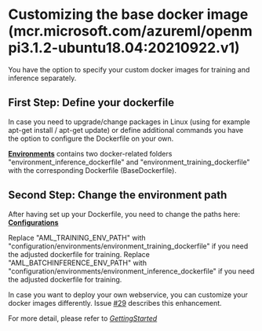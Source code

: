 # Customizing the base docker image (mcr.microsoft.com/azureml/openmpi3.1.2-ubuntu18.04:20210922.v1) 
You have the option to specify your custom docker images for training and inference separately.

## First Step: Define your dockerfile
In case you need to upgrade/change packages in Linux (using for example apt-get install / apt-get update) or define additional commands you have the option to configure the Dockerfile on your own.

**[Environments](../../configuration/environments/)** contains two docker-related folders "environment_inference_dockerfile" and "environment_training_dockerfile" with the corresponding Dockerfile (BaseDockerfile). 

## Second Step: Change the environment path
After having set up your Dockerfile, you need to change the paths here: **[Configurations](../../configuration/configuration-aml.variables.yaml)**

Replace "AML_TRAINING_ENV_PATH" with "configuration/environments/environment_training_dockerfile" if you need the adjusted dockerfile for training.
Replace "AML_BATCHINFERENCE_ENV_PATH" with "configuration/environments/environment_inference_dockerfile" if you need the adjusted dockerfile for training.

In case you want to deploy your own webservice, you can customize your docker images differently. Issue [#29](https://github.com/microsoft/dstoolkit-mlops-base/issues/29) describes this enhancement.

For more detail, please refer to *[GettingStarted](GettingStarted.md)*
